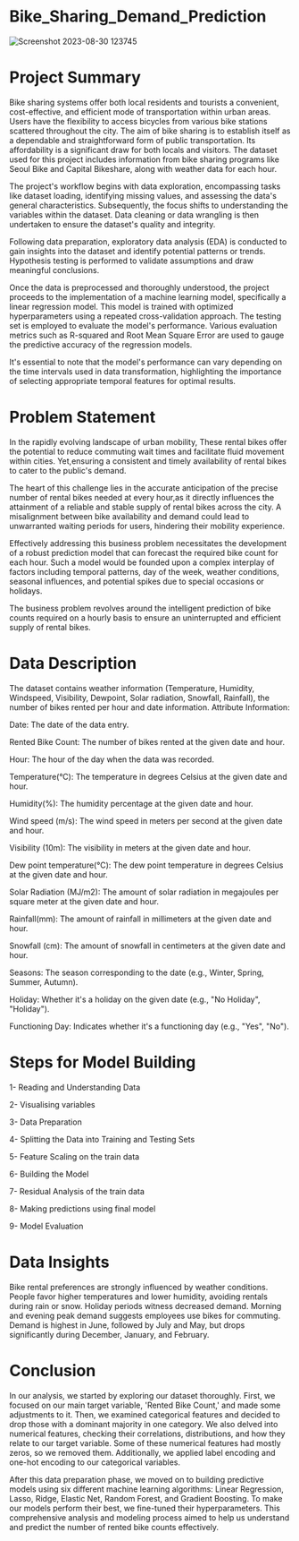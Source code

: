 # Bike_Sharing_Demand_Prediction
![Screenshot 2023-08-30 123745](https://github.com/GauravUbhad/Bike_Sharing_Demand_Prediction/assets/143088895/ebc0f1a2-acb5-4201-baba-53351607c2c2)

# Project Summary
Bike sharing systems offer both local residents and tourists a convenient, cost-effective, and efficient mode of transportation within urban areas. Users have the flexibility to access bicycles from various bike stations scattered throughout the city. The aim of bike sharing is to establish itself as a dependable and straightforward form of public transportation. Its affordability is a significant draw for both locals and visitors. The dataset used for this project includes information from bike sharing programs like Seoul Bike and Capital Bikeshare, along with weather data for each hour.

The project's workflow begins with data exploration, encompassing tasks like dataset loading, identifying missing values, and assessing the data's general characteristics. Subsequently, the focus shifts to understanding the variables within the dataset. Data cleaning or data wrangling is then undertaken to ensure the dataset's quality and integrity.

Following data preparation, exploratory data analysis (EDA) is conducted to gain insights into the dataset and identify potential patterns or trends. Hypothesis testing is performed to validate assumptions and draw meaningful conclusions.

Once the data is preprocessed and thoroughly understood, the project proceeds to the implementation of a machine learning model, specifically a linear regression model. This model is trained with optimized hyperparameters using a repeated cross-validation approach. The testing set is employed to evaluate the model's performance. Various evaluation metrics such as R-squared and Root Mean Square Error are used to gauge the predictive accuracy of the regression models.

It's essential to note that the model's performance can vary depending on the time intervals used in data transformation, highlighting the importance of selecting appropriate temporal features for optimal results.

# Problem Statement
In the rapidly evolving landscape of urban mobility, These rental bikes offer the potential to reduce commuting wait times and facilitate fluid movement within cities. Yet,ensuring a consistent and timely availability of rental bikes to cater to the public's demand.

The heart of this challenge lies in the accurate anticipation of the precise number of rental bikes needed at every hour,as it directly influences the attainment of a reliable and stable supply of rental bikes across the city. A misalignment between bike availability and demand could lead to unwarranted waiting periods for users, hindering their mobility experience.

Effectively addressing this business problem necessitates the development of a robust prediction model that can forecast the required bike count for each hour. Such a model would be founded upon a complex interplay of factors including temporal patterns, day of the week, weather conditions, seasonal influences, and potential spikes due to special occasions or holidays.

The business problem revolves around the intelligent prediction of bike counts required on a hourly basis to ensure an uninterrupted and efficient supply of rental bikes.


# Data Description 
The dataset contains weather information (Temperature, Humidity, Windspeed, Visibility, Dewpoint, Solar radiation, Snowfall, Rainfall), the number of bikes rented per hour and date information. Attribute Information:

Date: The date of the data entry.

Rented Bike Count: The number of bikes rented at the given date and hour.

Hour: The hour of the day when the data was recorded.

Temperature(°C): The temperature in degrees Celsius at the given date and hour.

Humidity(%): The humidity percentage at the given date and hour.

Wind speed (m/s): The wind speed in meters per second at the given date and hour.

Visibility (10m): The visibility in meters at the given date and hour.

Dew point temperature(°C): The dew point temperature in degrees Celsius at the given date and hour.

Solar Radiation (MJ/m2): The amount of solar radiation in megajoules per square meter at the given date and hour.

Rainfall(mm): The amount of rainfall in millimeters at the given date and hour.

Snowfall (cm): The amount of snowfall in centimeters at the given date and hour.

Seasons: The season corresponding to the date (e.g., Winter, Spring, Summer, Autumn).

Holiday: Whether it's a holiday on the given date (e.g., "No Holiday", "Holiday").

Functioning Day: Indicates whether it's a functioning day (e.g., "Yes", "No").


# Steps for Model Building

1- Reading and Understanding Data

2- Visualising variables

3- Data Preparation

4- Splitting the Data into Training and Testing Sets

5- Feature Scaling on the train data

6- Building the Model

7- Residual Analysis of the train data

8- Making predictions using final model

9- Model Evaluation


# Data Insights

Bike rental preferences are strongly influenced by weather conditions. People favor higher temperatures and lower humidity, avoiding rentals during rain or snow. Holiday periods witness decreased demand. Morning and evening peak demand suggests employees use bikes for commuting. Demand is highest in June, followed by July and May, but drops significantly during December, January, and February.

# Conclusion

In our analysis, we started by exploring our dataset thoroughly. First, we focused on our main target variable, 'Rented Bike Count,' and made some adjustments to it. Then, we examined categorical features and decided to drop those with a dominant majority in one category. We also delved into numerical features, checking their correlations, distributions, and how they relate to our target variable. Some of these numerical features had mostly zeros, so we removed them. Additionally, we applied label encoding and one-hot encoding to our categorical variables.

After this data preparation phase, we moved on to building predictive models using six different machine learning algorithms: Linear Regression, Lasso, Ridge, Elastic Net, Random Forest, and Gradient Boosting. To make our models perform their best, we fine-tuned their hyperparameters. This comprehensive analysis and modeling process aimed to help us understand and predict the number of rented bike counts effectively.






















